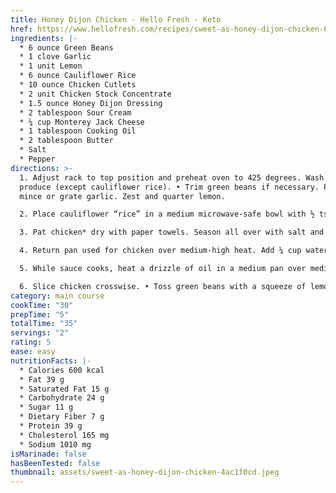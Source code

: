 ```yaml
---
title: Honey Dijon Chicken - Hello Fresh - Keto
href: https://www.hellofresh.com/recipes/sweet-as-honey-dijon-chicken-618be4f6e8b61739d04ab72f
ingredients: |-
  * 6 ounce Green Beans
  * 1 clove Garlic
  * 1 unit Lemon
  * 6 ounce Cauliflower Rice
  * 10 ounce Chicken Cutlets
  * 2 unit Chicken Stock Concentrate
  * 1.5 ounce Honey Dijon Dressing
  * 2 tablespoon Sour Cream
  * ¼ cup Monterey Jack Cheese
  * 1 tablespoon Cooking Oil
  * 2 tablespoon Butter
  * Salt
  * Pepper
directions: >-
  1. Adjust rack to top position and preheat oven to 425 degrees. Wash and dry
  produce (except cauliflower rice). • Trim green beans if necessary. Peel and
  mince or grate garlic. Zest and quarter lemon.

  2. Place cauliflower “rice” in a medium microwave-safe bowl with ½ tsp salt (1 tsp for 4 servings). Cover bowl with plastic wrap and poke a few holes in wrap. Microwave until tender, about 5 minutes. Carefully uncover (watch out for steam!) and set aside. • Meanwhile, toss green beans on a baking sheet with a drizzle of oil, salt, and pepper. Roast on top rack until tender, 12-15 minutes.

  3. Pat chicken* dry with paper towels. Season all over with salt and pepper. • Heat a drizzle of oil in a large pan over medium-high heat. Add chicken; cook until browned and cooked through, 3-5 minutes per side. • Transfer to a cutting board; tent with foil to keep warm.

  4. Return pan used for chicken over medium-high heat. Add ¼ cup water and half the stock concentrates (1⁄3 cup water for 4 servings). Cook, scraping up any browned bits from bottom of pan, until thickened slightly, 2-3 minutes. • Remove from heat. Stir in honey Dijon dressing and 1 TBSP butter (2 TBSP for 4). Season with salt and pepper to taste.

  5. While sauce cooks, heat a drizzle of oil in a medium pan over medium-high heat. Add cauliflower “rice” and garlic; cook until garlic is fragrant, 30 seconds. • Add ¼ cup water and remaining stock concentrates. Cook, stirring occasionally, until water has mostly absorbed and cauliflower is tender, 2-3 minutes. • Stir in sour cream, Monterey Jack, and 1 TBSP butter (2 TBSP for 4 servings) until melted. Remove from heat. (If “rice” is too thick, add a splash of water.)

  6. Slice chicken crosswise. • Toss green beans with a squeeze of lemon juice and lemon zest to taste. • Divide chicken, green beans and cauliflower “rice” between plates. Drizzle sauce over chicken and serve with remaining lemon wedges on the side.
category: main course
cookTime: "30"
prepTime: "5"
totalTime: "35"
servings: "2"
rating: 5
ease: easy
nutritionFacts: |-
  * Calories 600 kcal
  * Fat 39 g
  * Saturated Fat 15 g
  * Carbohydrate 24 g
  * Sugar 11 g
  * Dietary Fiber 7 g
  * Protein 39 g
  * Cholesterol 165 mg
  * Sodium 1010 mg
isMarinade: false
hasBeenTested: false
thumbnail: assets/sweet-as-honey-dijon-chicken-4ac1f0cd.jpeg
---
```

